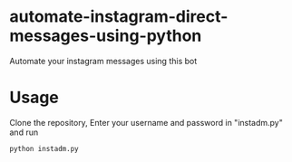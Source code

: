 # automate-instagram-direct-messages-using-python
 
 Automate your instagram messages using this bot
 
# Usage
 Clone the repository,
 Enter your username and password in "instadm.py" and run 
 ```sh 
 python instadm.py
 ```
